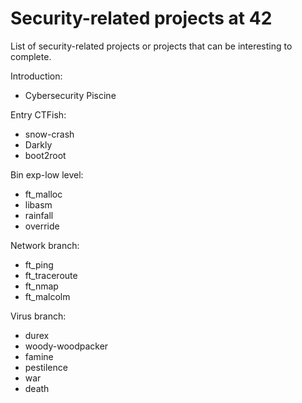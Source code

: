 # Security-related projects at 42

List of security-related projects or projects that can be interesting to complete.

Introduction:
- Cybersecurity Piscine

Entry CTFish:
- snow-crash
- Darkly
- boot2root

Bin exp-low level:
- ft_malloc
- libasm
- rainfall
- override

Network branch:
- ft_ping
- ft_traceroute
- ft_nmap
- ft_malcolm

Virus branch:
- durex
- woody-woodpacker
- famine
- pestilence
- war
- death
